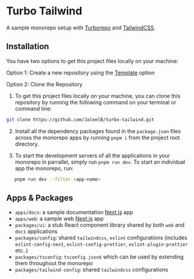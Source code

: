 # Turbo Tailwind

A sample monorepo setup with [Turborepo](https://turborepo.dev/) and [TailwindCSS](https://tailwindcss.com/).

## Installation

You have two options to get this project files locally on your machine:

Option 1: Create a new repository using the [Template](https://github.com/new?template_name=turbo-tailwind&template_owner=JaleelB) option

Option 2: Clone the Repository

1. To get this project files locally on your machine, you can clone this repository by running the following command on your terminal or command line:

```sh
git clone https://github.com/JaleelB/turbo-tailwind.git
```

2. Install all the dependency packages found in the `package.json` files across the monorepo apps by running `pnpm i` from the project root directory.

3. To start the development servers of all the applications in your monorepo in parrallel, simply run `pnpm run dev`. To start an individual app the monorepo, run:

```sh
   pnpm run dev --filter <app-name>
```

## Apps & Packages

- `apps/docs`: a sample documentation [Next.js](https://nextjs.org/docs) app
- `apps/web`: a sample web [Next.js](https://nextjs.org/docs) app
- `packages/ui`: a stub React component library shared by both `web` and `docs` applications
- `packages/config`: shared `tailwindcss`, `eslint` configurations (includes `eslint-config-next`, `eslint-config-prettier`, `eslint-plugin-prettier` etc..)
- `packages/tsconfig`: `tsconfig.json`s which can be used by extending them throughout the monorepo
- `packages/tailwind-config`: shared `tailwindcss` configurations
